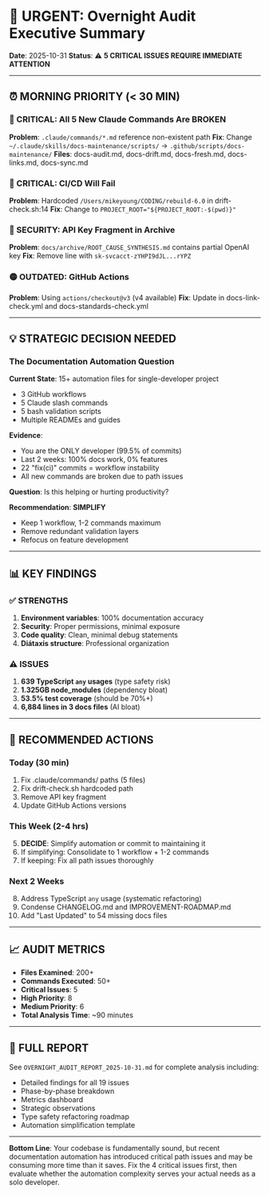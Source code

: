 # 🚨 URGENT: Overnight Audit Executive Summary
**Date**: 2025-10-31
**Status**: ⚠️ **5 CRITICAL ISSUES REQUIRE IMMEDIATE ATTENTION**

---

## ⏰ MORNING PRIORITY (< 30 MIN)

### 🔴 CRITICAL: All 5 New Claude Commands Are BROKEN
**Problem**: `.claude/commands/*.md` reference non-existent path
**Fix**: Change `~/.claude/skills/docs-maintenance/scripts/` → `.github/scripts/docs-maintenance/`
**Files**: docs-audit.md, docs-drift.md, docs-fresh.md, docs-links.md, docs-sync.md

### 🔴 CRITICAL: CI/CD Will Fail
**Problem**: Hardcoded `/Users/mikeyoung/CODING/rebuild-6.0` in drift-check.sh:14
**Fix**: Change to `PROJECT_ROOT="${PROJECT_ROOT:-$(pwd)}"`

### 🔴 SECURITY: API Key Fragment in Archive
**Problem**: `docs/archive/ROOT_CAUSE_SYNTHESIS.md` contains partial OpenAI key
**Fix**: Remove line with `sk-svcacct-zYHPI9dJL...rYPZ`

### 🟡 OUTDATED: GitHub Actions
**Problem**: Using `actions/checkout@v3` (v4 available)
**Fix**: Update in docs-link-check.yml and docs-standards-check.yml

---

## 💡 STRATEGIC DECISION NEEDED

### The Documentation Automation Question

**Current State**: 15+ automation files for single-developer project
- 3 GitHub workflows
- 5 Claude slash commands
- 5 bash validation scripts
- Multiple READMEs and guides

**Evidence**:
- You are the ONLY developer (99.5% of commits)
- Last 2 weeks: 100% docs work, 0% features
- 22 "fix(ci)" commits = workflow instability
- All new commands are broken due to path issues

**Question**: Is this helping or hurting productivity?

**Recommendation**: **SIMPLIFY**
- Keep 1 workflow, 1-2 commands maximum
- Remove redundant validation layers
- Refocus on feature development

---

## 📊 KEY FINDINGS

### ✅ STRENGTHS
1. **Environment variables**: 100% documentation accuracy
2. **Security**: Proper permissions, minimal exposure
3. **Code quality**: Clean, minimal debug statements
4. **Diátaxis structure**: Professional organization

### ⚠️ ISSUES
1. **639 TypeScript `any` usages** (type safety risk)
2. **1.325GB node_modules** (dependency bloat)
3. **53.5% test coverage** (should be 70%+)
4. **6,884 lines in 3 docs files** (AI bloat)

---

## 🎯 RECOMMENDED ACTIONS

### Today (30 min)
1. Fix .claude/commands/ paths (5 files)
2. Fix drift-check.sh hardcoded path
3. Remove API key fragment
4. Update GitHub Actions versions

### This Week (2-4 hrs)
5. **DECIDE**: Simplify automation or commit to maintaining it
6. If simplifying: Consolidate to 1 workflow + 1-2 commands
7. If keeping: Fix all path issues thoroughly

### Next 2 Weeks
8. Address TypeScript `any` usage (systematic refactoring)
9. Condense CHANGELOG.md and IMPROVEMENT-ROADMAP.md
10. Add "Last Updated" to 54 missing docs files

---

## 📈 AUDIT METRICS

- **Files Examined**: 200+
- **Commands Executed**: 50+
- **Critical Issues**: 5
- **High Priority**: 8
- **Medium Priority**: 6
- **Total Analysis Time**: ~90 minutes

---

## 📄 FULL REPORT

See `OVERNIGHT_AUDIT_REPORT_2025-10-31.md` for complete analysis including:
- Detailed findings for all 19 issues
- Phase-by-phase breakdown
- Metrics dashboard
- Strategic observations
- Type safety refactoring roadmap
- Automation simplification template

---

**Bottom Line**: Your codebase is fundamentally sound, but recent documentation automation has introduced critical path issues and may be consuming more time than it saves. Fix the 4 critical issues first, then evaluate whether the automation complexity serves your actual needs as a solo developer.

